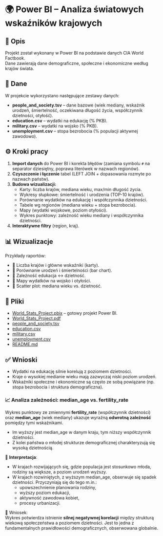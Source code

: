 # 🌍 Power BI – Analiza światowych wskaźników krajowych

## 📖 Opis
Projekt został wykonany w Power BI na podstawie danych CIA World Factbook.  
Dane zawierają dane demograficzne, społeczne i ekonomiczne według krajów świata. 

## 📂 Dane
W projekcie wykorzystano następujące zestawy danych:
- **people_and_society.tsv** – dane bazowe (wiek mediany, wskaźnik urodzeń, śmiertelność, oczekiwana długość życia, współczynnik dzietności, otyłość).  
- **education.csv** – wydatki na edukację (% PKB).  
- **military.csv** – wydatki na wojsko (% PKB).  
- **unemployment.csv** – stopa bezrobocia (% populacji aktywnej zawodowo).

## ⚙️ Kroki pracy
1. **Import danych** do Power BI i korekta błędów (zamiana symbolu `#` na separator dziesiętny, poprawa literówek w nazwach regionów).  
2. **Czyszczenie i łączenie** tabel (LEFT JOIN + dopasowania rozmyte po nazwach państw).  
3. **Budowa wizualizacji:**
   - Karty: liczba krajów, mediana wieku, max/min długość życia.  
   - Wykresy słupkowe: śmiertelność i urodzenia (TOP-10 krajów).  
   - Porównanie wydatków na edukację i współczynnika dzietności.  
   - Tabele wg regionów (mediana wieku + stopa bezrobocia).  
   - Mapy (wydatki wojskowe, poziom otyłości).  
   - Wykres punktowy: zależność wieku mediany i współczynnika dzietności.  
4. **Interaktywne filtry** (region, kraj).

## 📊 Wizualizacje
Przykłady raportów:  
- 📌 Liczba krajów i główne wskaźniki (karty).  
- 📌 Porównanie urodzeń i śmiertelności (bar chart).  
- 📌 Zależność edukacja ↔ dzietność.  
- 📌 Mapy wydatków na wojsko i otyłości.  
- 📌 Scatter plot: mediana wieku vs. dzietność. 

## 📁 Pliki
- [World_Stats_Project.pbix](./World_Stats_Project.pbix) – gotowy projekt Power BI.
- [World_Stats_Project.pdf](./World_Stats_Project.pdf)
- [people_and_society.tsv](./people_and_society.tsv)  
- [education.csv](./education.csv)  
- [military.csv](./military.csv)  
- [unemployment.csv](./unemployment.csv)
- [README.md](./README.md)


## ✅ Wnioski
- Wydatki na edukację silnie korelują z poziomem dzietności.  
- Kraje o wysokiej medianie wieku mają zazwyczaj niski poziom urodzeń.  
- Wskaźniki społeczne i ekonomiczne są często ze sobą powiązane (np. stopa bezrobocia i struktura demograficzna). 

### 📈 Analiza zależności: median_age vs. fertility_rate  

Wykres punktowy ze zmiennymi **fertility_rate** (współczynnik dzietności) oraz **median_age** (wiek mediany) ukazuje wyraźną **odwrotną zależność** pomiędzy tymi wskaźnikami.  

- Im wyższy jest median_age w danym kraju, tym niższy współczynnik dzietności.  
- Z kolei państwa o młodej strukturze demograficznej charakteryzują się wysoką dzietnością.  

🔎 **Interpretacja**:  
- W krajach rozwijających się, gdzie populacja jest stosunkowo młoda, rodziny są większe, a poziom urodzeń wyższy.  
- W krajach rozwiniętych, z wyższym median_age, obserwuje się spadek dzietności. Przyczyniają się do tego m.in.:  
  - upowszechnienie planowania rodziny,  
  - wyższy poziom edukacji,  
  - aktywność zawodowa kobiet,  
  - procesy urbanizacji.  

📌 Wniosek:  
Wykres potwierdza istnienie **silnej negatywnej korelacji** między strukturą wiekową społeczeństwa a poziomem dzietności. Jest to jedna z fundamentalnych prawidłowości demograficznych, obserwowana globalnie.  
